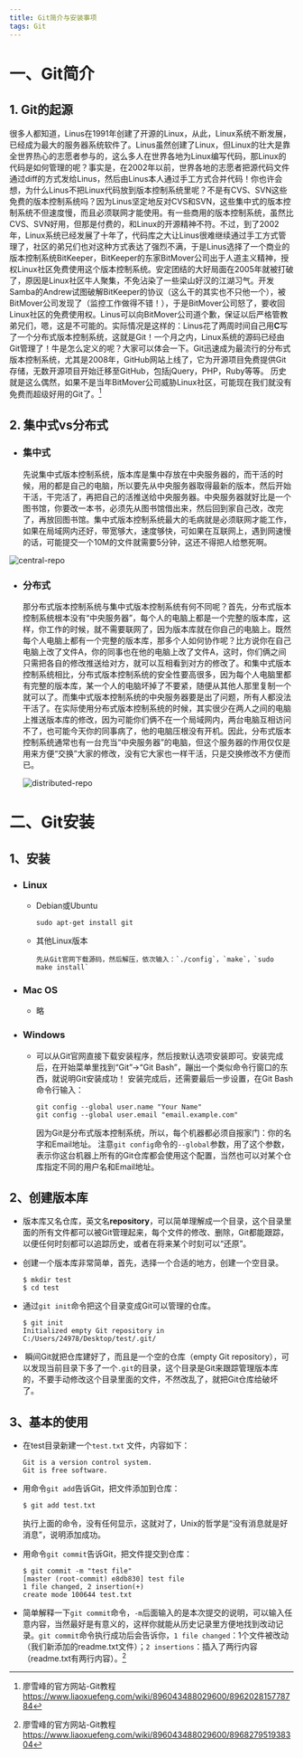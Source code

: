 ```yaml
---
title: Git简介与安装事项
tags: Git
---
```




# 一、Git简介

## 1. Git的起源

​		很多人都知道，Linus在1991年创建了开源的Linux，从此，Linux系统不断发展，已经成为最大的服务器系统软件了。
​        Linus虽然创建了Linux，但Linux的壮大是靠全世界热心的志愿者参与的，这么多人在世界各地为Linux编写代码，那Linux的代码是如何管理的呢？
​		事实是，在2002年以前，世界各地的志愿者把源代码文件通过diff的方式发给Linus，然后由Linus本人通过手工方式合并代码！
​		你也许会想，为什么Linus不把Linux代码放到版本控制系统里呢？不是有CVS、SVN这些免费的版本控制系统吗？因为Linus坚定地反对CVS和SVN，这些集中式的版本控制系统不但速度慢，而且必须联网才能使用。有一些商用的版本控制系统，虽然比CVS、SVN好用，但那是付费的，和Linux的开源精神不符。
​		不过，到了2002年，Linux系统已经发展了十年了，代码库之大让Linus很难继续通过手工方式管理了，社区的弟兄们也对这种方式表达了强烈不满，于是Linus选择了一个商业的版本控制系统BitKeeper，BitKeeper的东家BitMover公司出于人道主义精神，授权Linux社区免费使用这个版本控制系统。
​		安定团结的大好局面在2005年就被打破了，原因是Linux社区牛人聚集，不免沾染了一些梁山好汉的江湖习气。开发Samba的Andrew试图破解BitKeeper的协议（这么干的其实也不只他一个），被BitMover公司发现了（监控工作做得不错！），于是BitMover公司怒了，要收回Linux社区的免费使用权。
​		Linus可以向BitMover公司道个歉，保证以后严格管教弟兄们，嗯，这是不可能的。实际情况是这样的：
​		Linus花了两周时间自己用**C**写了一个分布式版本控制系统，这就是Git！一个月之内，Linux系统的源码已经由Git管理了！牛是怎么定义的呢？大家可以体会一下。
​		Git迅速成为最流行的分布式版本控制系统，尤其是2008年，GitHub网站上线了，它为开源项目免费提供Git存储，无数开源项目开始迁移至GitHub，包括jQuery，PHP，Ruby等等。
历史就是这么偶然，如果不是当年BitMover公司威胁Linux社区，可能现在我们就没有免费而超级好用的Git了。[^来源1]

[^来源1]:廖雪峰的官方网站-Git教程 https://www.liaoxuefeng.com/wiki/896043488029600/896202815778784

## 2. 集中式vs分布式

- ### 集中式

  ​    	先说集中式版本控制系统，版本库是集中存放在中央服务器的，而干活的时候，用的都是自己的电脑，所以要先从中央服务器取得最新的版本，然后开始干活，干完活了，再把自己的活推送给中央服务器。中央服务器就好比是一个图书馆，你要改一本书，必须先从图书馆借出来，然后回到家自己改，改完了，再放回图书馆。
​		集中式版本控制系统最大的毛病就是必须联网才能工作，如果在局域网内还好，带宽够大，速度够快，可如果在互联网上，遇到网速慢的话，可能提交一个10M的文件就需要5分钟，这还不得把人给憋死啊。

![central-repo](https://www.liaoxuefeng.com/files/attachments/918921540355872/l)

- ### 分布式

  ​		那分布式版本控制系统与集中式版本控制系统有何不同呢？首先，分布式版本控制系统根本没有“中央服务器”，每个人的电脑上都是一个完整的版本库，这样，你工作的时候，就不需要联网了，因为版本库就在你自己的电脑上。既然每个人电脑上都有一个完整的版本库，那多个人如何协作呢？比方说你在自己电脑上改了文件A，你的同事也在他的电脑上改了文件A，这时，你们俩之间只需把各自的修改推送给对方，就可以互相看到对方的修改了。
  ​		和集中式版本控制系统相比，分布式版本控制系统的安全性要高很多，因为每个人电脑里都有完整的版本库，某一个人的电脑坏掉了不要紧，随便从其他人那里复制一个就可以了。而集中式版本控制系统的中央服务器要是出了问题，所有人都没法干活了。
  ​		在实际使用分布式版本控制系统的时候，其实很少在两人之间的电脑上推送版本库的修改，因为可能你们俩不在一个局域网内，两台电脑互相访问不了，也可能今天你的同事病了，他的电脑压根没有开机。因此，分布式版本控制系统通常也有一台充当“中央服务器”的电脑，但这个服务器的作用仅仅是用来方便“交换”大家的修改，没有它大家也一样干活，只是交换修改不方便而已。

  ![distributed-repo](https://www.liaoxuefeng.com/files/attachments/918921562236160/l)

# 二、Git安装
## 1、安装

- ### Linux

  - Debian或Ubuntu

    ``` 
    sudo apt-get install git
    ```

  - 其他Linux版本

    ```
    先从Git官网下载源码，然后解压，依次输入：`./config`，`make`，`sudo make install` 
    ```

- ### Mac OS

  - 略

- ### Windows

  - 可以从Git官网直接下载安装程序，然后按默认选项安装即可。安装完成后，在开始菜单里找到“Git”->“Git Bash”，蹦出一个类似命令行窗口的东西，就说明Git安装成功！
    安装完成后，还需要最后一步设置，在Git Bash命令行输入：
  
    ``` 
    git config --global user.name "Your Name" 
    git config --global user.email "email.example.com"
    ```
  
    因为Git是分布式版本控制系统，所以，每个机器都必须自报家门：你的名字和Email地址。
    注意`git config`命令的`--global`参数，用了这个参数，表示你这台机器上所有的Git仓库都会使用这个配置，当然也可以对某个仓库指定不同的用户名和Email地址。


## 2、创建版本库

- ​        版本库又名仓库，英文名**repository**，可以简单理解成一个目录，这个目录里面的所有文件都可以被Git管理起来，每个文件的修改、删除，Git都能跟踪，以便任何时刻都可以追踪历史，或者在将来某个时刻可以“还原”。

- ​        创建一个版本库非常简单，首先，选择一个合适的地方，创建一个空目录。

  ```
  $ mkdir test
  $ cd test
  ```

- ​        通过`git init`命令把这个目录变成Git可以管理的仓库。

  ```
  $ git init
  Initialized empty Git repository in C:/Users/24978/Desktop/test/.git/
  ```

- ​        瞬间Git就把仓库建好了，而且是一个空的仓库（empty Git repository），可以发现当前目录下多了一个`.git`的目录，这个目录是Git来跟踪管理版本库的，不要手动修改这个目录里面的文件，不然改乱了，就把Git仓库给破坏了。

## 3、基本的使用

- 在test目录新建一个`test.txt` 文件，内容如下：

  ``` 
  Git is a version control system.
  Git is free software.
  ```

- 用命令`git add`告诉Git，把文件添加到仓库：

  ```
  $ git add test.txt
  ```

  执行上面的命令，没有任何显示，这就对了，Unix的哲学是“没有消息就是好消息”，说明添加成功。

- 用命令`git commit`告诉Git，把文件提交到仓库：

  ```
  $ git commit -m "test file"
  [master (root-commit) e8db830] test file
  1 file changed, 2 insertion(+)
  create mode 100644 test.txt
  ```

- 简单解释一下`git commit`命令，`-m`后面输入的是本次提交的说明，可以输入任意内容，当然最好是有意义的，这样你就能从历史记录里方便地找到改动记录。`git commit`命令执行成功后会告诉你，`1 file changed`：1个文件被改动（我们新添加的readme.txt文件）；`2 insertions`：插入了两行内容（readme.txt有两行内容）。[^来源2]

[^来源2]:廖雪峰的官方网站-Git教程 https://www.liaoxuefeng.com/wiki/896043488029600/896827951938304